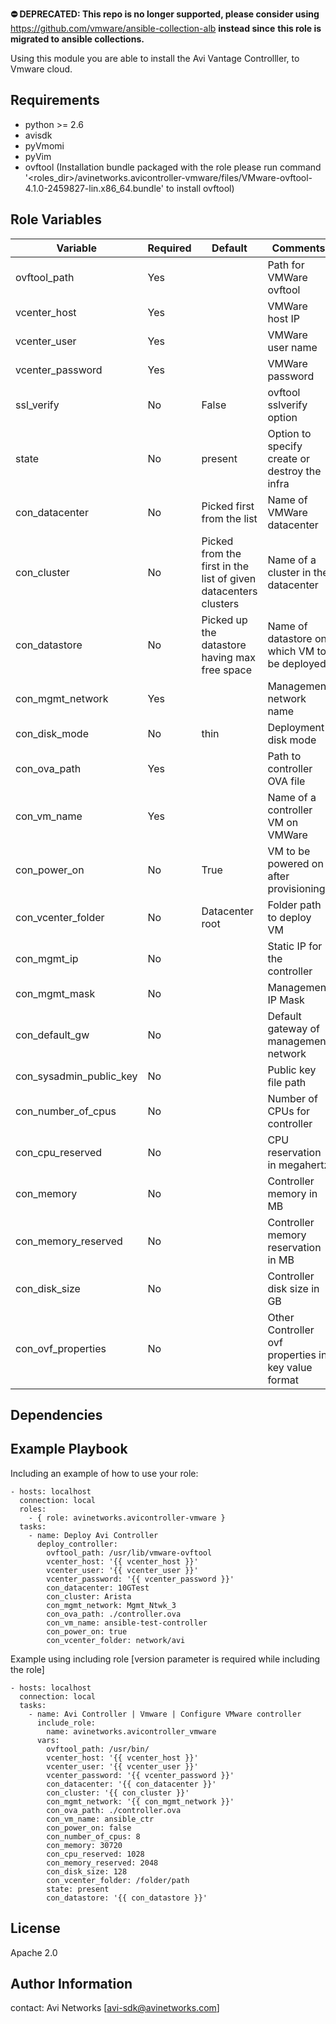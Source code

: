 **⛔️ DEPRECATED: This repo is no longer supported, please consider using** https://github.com/vmware/ansible-collection-alb **instead since**
 **this role is migrated to ansible collections.**

Using this module you are able to install the Avi Vantage Controlller, to Vmware cloud.

Requirements
------------
 - python >= 2.6
 - avisdk
 - pyVmomi
 - pyVim
 - ovftool (Installation bundle packaged with the role please run command '<roles_dir>/avinetworks.avicontroller-vmware/files/VMware-ovftool-4.1.0-2459827-lin.x86_64.bundle' to install ovftool)

Role Variables
--------------

| Variable | Required | Default | Comments |
|----------|----------|---------|----------|
|ovftool_path|Yes||Path for VMWare ovftool|
|vcenter_host|Yes||VMWare host IP|
|vcenter_user|Yes||VMWare user name|
|vcenter_password|Yes||VMWare password|
|ssl_verify|No|False|ovftool sslverify option|
|state|No|present|Option to specify create or destroy the infra|
|con_datacenter|No|Picked first from the list|Name of VMWare datacenter|
|con_cluster|No|Picked from the first in the list of given datacenters clusters|Name of a cluster in the datacenter|
|con_datastore|No|Picked up the datastore having max free space|Name of datastore on which VM to be deployed|
|con_mgmt_network|Yes||Management network name|
|con_disk_mode|No|thin|Deployment disk mode|
|con_ova_path|Yes||Path to controller OVA file|
|con_vm_name|Yes||Name of a controller VM on VMWare|
|con_power_on|No|True|VM to be powered on after provisioning|
|con_vcenter_folder|No|Datacenter root|Folder path to deploy VM|
|con_mgmt_ip|No||Static IP for the controller|
|con_mgmt_mask|No||Management IP Mask|
|con_default_gw|No||Default gateway of management network|
|con_sysadmin_public_key|No||Public key file path|
|con_number_of_cpus|No||Number of CPUs for controller|
|con_cpu_reserved|No||CPU reservation in megahertz|
|con_memory|No||Controller memory in MB|
|con_memory_reserved|No||Controller memory reservation in MB|
|con_disk_size|No||Controller disk size in GB|
|con_ovf_properties|No||Other Controller ovf properties in key value format|

Dependencies
------------



Example Playbook
----------------

Including an example of how to use your role:

```
- hosts: localhost
  connection: local
  roles:
    - { role: avinetworks.avicontroller-vmware }
  tasks:
    - name: Deploy Avi Controller
      deploy_controller:
        ovftool_path: /usr/lib/vmware-ovftool
        vcenter_host: '{{ vcenter_host }}'
        vcenter_user: '{{ vcenter_user }}'
        vcenter_password: '{{ vcenter_password }}'
        con_datacenter: 10GTest
        con_cluster: Arista
        con_mgmt_network: Mgmt_Ntwk_3
        con_ova_path: ./controller.ova
        con_vm_name: ansible-test-controller
        con_power_on: true
        con_vcenter_folder: network/avi
```
Example using including role [version parameter is required while including the role]
```
- hosts: localhost
  connection: local
  tasks:
    - name: Avi Controller | Vmware | Configure VMware controller
      include_role:
        name: avinetworks.avicontroller_vmware
      vars:
        ovftool_path: /usr/bin/
        vcenter_host: '{{ vcenter_host }}'
        vcenter_user: '{{ vcenter_user }}'
        vcenter_password: '{{ vcenter_password }}'
        con_datacenter: '{{ con_datacenter }}'
        con_cluster: '{{ con_cluster }}'
        con_mgmt_network: '{{ con_mgmt_network }}'
        con_ova_path: ./controller.ova
        con_vm_name: ansible_ctr
        con_power_on: false
        con_number_of_cpus: 8
        con_memory: 30720
        con_cpu_reserved: 1028
        con_memory_reserved: 2048
        con_disk_size: 128
        con_vcenter_folder: /folder/path
        state: present
        con_datastore: '{{ con_datastore }}'
```

License
-------

Apache 2.0

Author Information
------------------

contact: Avi Networks [avi-sdk@avinetworks.com]
